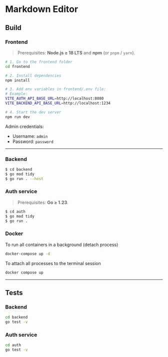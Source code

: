 # Markdown Editor

## Build

### Frontend

> Prerequisites: **Node.js ≥ 18 LTS** and **npm** (or `pnpm` / `yarn`).

```bash
# 1. Go to the frontend folder
cd frontend

# 2. Install dependencies
npm install

# 3. Add env variables in frontend/.env file:
# Example: 
VITE_AUTH_API_BASE_URL=http://localhost:8080
VITE_BACKEND_API_BASE_URL=http://localhost:1234

# 4. Start the dev server
npm run dev
```

Admin credentials:
- Username: `admin`
- Password: `password`
---

###  Backend

```bash
$ cd backend
$ go mod tidy
$ go run . --host 
```

### Auth service

> Prerequisites: **Go ≥ 1.23**.

```bash
$ cd auth
$ go mod tidy
$ go run .
```

### Docker

To run all containers in a background (detach process)

```bash
docker-compose up -d
```

To attach all processes to the terminal session
```bash
docker compose up
```

---
## Tests
### Backend
```bash
cd backend
go test -v
```

### Auth service
```bash
cd auth
go test -v
```
